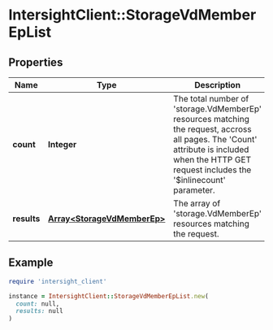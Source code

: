 # IntersightClient::StorageVdMemberEpList

## Properties

| Name | Type | Description | Notes |
| ---- | ---- | ----------- | ----- |
| **count** | **Integer** | The total number of &#39;storage.VdMemberEp&#39; resources matching the request, accross all pages. The &#39;Count&#39; attribute is included when the HTTP GET request includes the &#39;$inlinecount&#39; parameter. | [optional] |
| **results** | [**Array&lt;StorageVdMemberEp&gt;**](StorageVdMemberEp.md) | The array of &#39;storage.VdMemberEp&#39; resources matching the request. | [optional] |

## Example

```ruby
require 'intersight_client'

instance = IntersightClient::StorageVdMemberEpList.new(
  count: null,
  results: null
)
```

